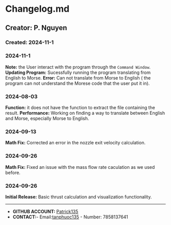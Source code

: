 # Changelog.md
## Creator: P. Nguyen
### Created: 2024-11-1

### 2024-11-1 
 **Note:** the User interact with the program through the `Command Window`.
 **Updating Program:**  Sucessfully running the program translating from English to Morse.
 **Error:** Can not translate from Morse to English ( the program can not understand the Morese code that the user put it in).
### 2024-08-03
 **Function:** it does not have the function to extract the file containing the result.
 **Performance:** Working on finding a way to translate between English and Morse, especially Morse to English.

### 2024-09-13 
 **Math Fix:** Corrected an error in the nozzle exit velocity calculation.

### 2024-09-26 
 **Math Fix:** Fixed an issue with the mass flow rate caculation as we used before.

### 2024-09-26 
 **Initial Release:** Basic thrust calculation and visualization functionality.

------------



- **GITHUB ACCOUNT:** [Patrick135](http://github.com/Patrick1abc/Paul-Nguyen.git "GITHUB ACC")
- **CONTACT:**- Email:[tanphuoc135](tanphuooc135@ku.edu)  - Number: 7858137641
